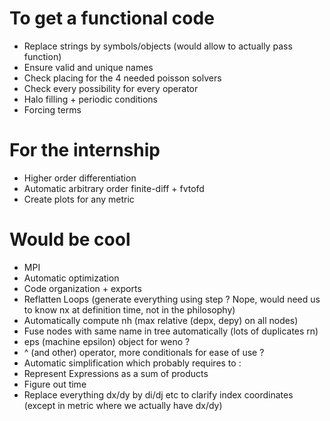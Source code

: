 # To get a functional code
- Replace strings by symbols/objects (would allow to actually pass function)
- Ensure valid and unique names
- Check placing for the 4 needed poisson solvers
- Check every possibility for every operator
- Halo filling + periodic conditions
- Forcing terms

# For the internship
- Higher order differentiation
- Automatic arbitrary order finite-diff + fvtofd
- Create plots for any metric

# Would be cool
- MPI
- Automatic optimization
- Code organization + exports
- Reflatten Loops (generate everything using step ? Nope, would need us to know nx at definition time, not in the philosophy)
- Automatically compute nh (max relative (depx, depy) on all nodes)
- Fuse nodes with same name in tree automatically (lots of duplicates rn)
- eps (machine epsilon) object for weno ?
- ^ (and other) operator, more conditionals for ease of use ?
- Automatic simplification which probably requires to :
- Represent Expressions as a sum of products
- Figure out time
- Replace everything dx/dy by di/dj etc to clarify index coordinates (except in metric where we actually have dx/dy)
